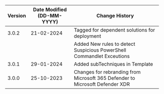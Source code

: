 | **Version** | **Date Modified (DD-MM-YYYY)** | **Change History**                                                           |
|-------------|--------------------------------|------------------------------------------------------------------------------|
| 3.0.2       |     21-02-2024                 | Tagged for dependent solutions for deployment                                |
|             |                                | Added New rules to detect Suspicious PowerShell Commandlet Exceutions        | 
| 3.0.1       |     29-01-2024                 | Added subTechniques in Template                                              |
| 3.0.0       |     25-10-2023                 | Changes for rebranding from Microsoft 365 Defender to Microsoft Defender XDR |
